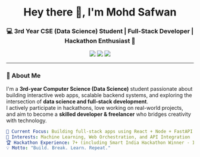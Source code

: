 <!-- HEADER -->
<h1 align="center">Hey there 👋, I'm Mohd Safwan</h1>
<h3 align="center">💻 3rd Year CSE (Data Science) Student | Full-Stack Developer | Hackathon Enthusiast 🚀</h3>

<p align="center">
  <a href="mailto:safwanirf2005@gmail.com"><img src="https://img.shields.io/badge/Email-safwanirf2005%40gmail.com-red?logo=gmail&logoColor=white" /></a>
  <a href="https://linkedin.com/in/mohd-safwan-332354289"><img src="https://img.shields.io/badge/LinkedIn-Mohd%20Safwan-blue?logo=linkedin&logoColor=white" /></a>
  <a href="https://github.com/MohdSafwan01"><img src="https://img.shields.io/badge/GitHub-MohdSafwan01-lightgrey?logo=github&logoColor=black" /></a>
</p>

---

### 🧠 About Me  
I'm a **3rd-year Computer Science (Data Science)** student passionate about building interactive web apps, scalable backend systems, and exploring the intersection of **data science and full-stack development**.  
I actively participate in hackathons, love working on real-world projects, and aim to become a **skilled developer & freelancer** who bridges creativity with technology.  

```yaml
🎯 Current Focus: Building full-stack apps using React + Node + FastAPI  
🧩 Interests: Machine Learning, Web Orchestration, and API Integration  
🏆 Hackathon Experience: 7+ (including Smart India Hackathon Winner - Internal Round)  
💡 Motto: "Build. Break. Learn. Repeat."  
